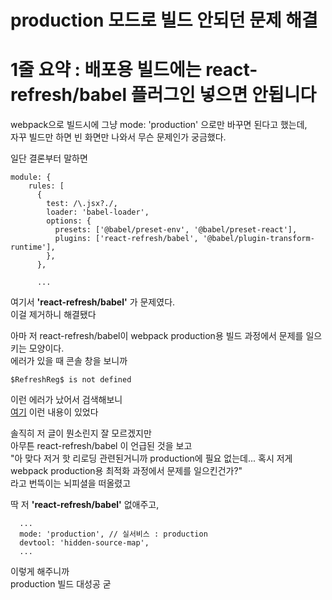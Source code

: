 # production 모드로 빌드 안되던 문제 해결

<h1>1줄 요약 : 배포용 빌드에는 react-refresh/babel 플러그인 넣으면 안됩니다</h1>  

webpack으로 빌드시에 그냥 mode: 'production' 으로만 바꾸면 된다고 했는데,  
자꾸 빌드만 하면 빈 화면만 나와서 무슨 문제인가 궁금했다.  
  
  
일단 결론부터 말하면  
```
module: {
    rules: [
      {
        test: /\.jsx?./,
        loader: 'babel-loader',
        options: {
          presets: ['@babel/preset-env', '@babel/preset-react'],
          plugins: ['react-refresh/babel', '@babel/plugin-transform-runtime'],
        },
      },

      ...

```
여기서 **'react-refresh/babel'** 가 문제였다.  
이걸 제거하니 해결됐다  
  
  
아마 저 react-refresh/babel이 webpack production용 빌드 과정에서 문제를 일으키는 모양이다.   
에러가 있을 때 콘솔 창을 보니까   
```
$RefreshReg$ is not defined 
```
이런 에러가 났어서 검색해보니  
[여기](https://github.com/pmmmwh/react-refresh-webpack-plugin/issues/176) 이런 내용이 있었다  
  
솔직히 저 글이 뭔소린지 잘 모르겠지만   
아무튼 react-refresh/babel 이 언급된 것을 보고  
"아 맞다 저거 핫 리로딩 관련된거니까 production에 필요 없는데... 혹시 저게 webpack production용 최적화 과정에서 문제를 일으킨건가?"  
라고 번뜩이는 뇌피셜을 떠올렸고  
  
  
딱 저 **'react-refresh/babel'** 없애주고, 
```
  ...
  mode: 'production', // 실서비스 : production
  devtool: 'hidden-source-map',
  ...
```
이렇게 해주니까  
production 빌드 대성공 굳  
